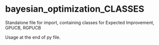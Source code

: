 # bayesian_optimization_CLASSES
Standalone file for import, containing classes for Expected Improvement, GPUCB, RGPUCB

Usage at the end of py file.
